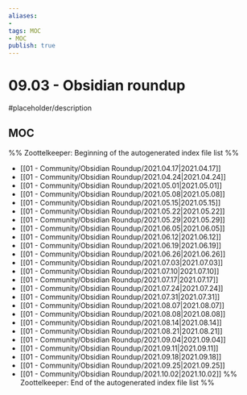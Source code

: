 ```yaml
---
aliases:
- 
tags: MOC
- MOC
publish: true
---
```


# 09.03 - Obsidian roundup

#placeholder/description 

## MOC

%% Zoottelkeeper: Beginning of the autogenerated index file list  %%
-  [[01 - Community/Obsidian Roundup/2021.04.17|2021.04.17]]
-  [[01 - Community/Obsidian Roundup/2021.04.24|2021.04.24]]
-  [[01 - Community/Obsidian Roundup/2021.05.01|2021.05.01]]
-  [[01 - Community/Obsidian Roundup/2021.05.08|2021.05.08]]
-  [[01 - Community/Obsidian Roundup/2021.05.15|2021.05.15]]
-  [[01 - Community/Obsidian Roundup/2021.05.22|2021.05.22]]
-  [[01 - Community/Obsidian Roundup/2021.05.29|2021.05.29]]
-  [[01 - Community/Obsidian Roundup/2021.06.05|2021.06.05]]
-  [[01 - Community/Obsidian Roundup/2021.06.12|2021.06.12]]
-  [[01 - Community/Obsidian Roundup/2021.06.19|2021.06.19]]
-  [[01 - Community/Obsidian Roundup/2021.06.26|2021.06.26]]
-  [[01 - Community/Obsidian Roundup/2021.07.03|2021.07.03]]
-  [[01 - Community/Obsidian Roundup/2021.07.10|2021.07.10]]
-  [[01 - Community/Obsidian Roundup/2021.07.17|2021.07.17]]
-  [[01 - Community/Obsidian Roundup/2021.07.24|2021.07.24]]
-  [[01 - Community/Obsidian Roundup/2021.07.31|2021.07.31]]
-  [[01 - Community/Obsidian Roundup/2021.08.07|2021.08.07]]
-  [[01 - Community/Obsidian Roundup/2021.08.08|2021.08.08]]
-  [[01 - Community/Obsidian Roundup/2021.08.14|2021.08.14]]
-  [[01 - Community/Obsidian Roundup/2021.08.21|2021.08.21]]
-  [[01 - Community/Obsidian Roundup/2021.09.04|2021.09.04]]
-  [[01 - Community/Obsidian Roundup/2021.09.11|2021.09.11]]
-  [[01 - Community/Obsidian Roundup/2021.09.18|2021.09.18]]
-  [[01 - Community/Obsidian Roundup/2021.09.25|2021.09.25]]
-  [[01 - Community/Obsidian Roundup/2021.10.02|2021.10.02]]
%% Zoottelkeeper: End of the autogenerated index file list  %%
